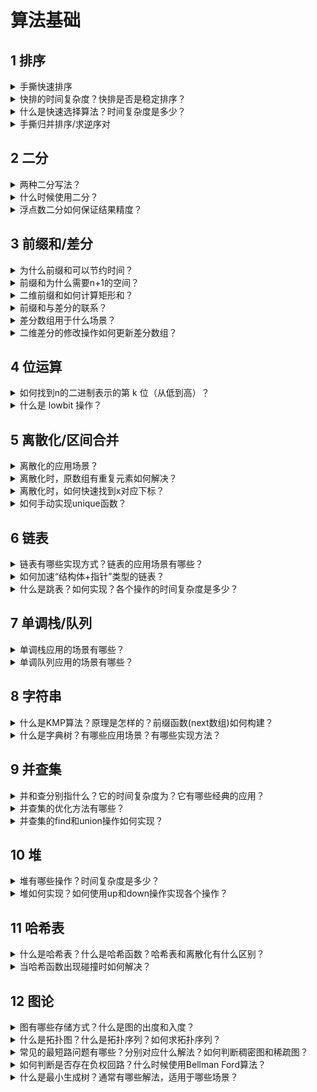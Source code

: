 # 算法基础
## 1 排序
<details>
<summary>手撕快速排序</summary>
错解：

```c++
void qsort(vector<int>& nums, int l, int r) {
    if (l >= r) return;
    int i = l - 1, j = r + 1, pivot = l + r >> 1;
    while(i < j) {
        while(nums[++i] < nums[pivot]);
        while(nums[--j] > nums[pivot]); 
        if(i < j) swap(nums[i], nums[j]);
    }
    qsort(nums, l, j);
    qsort(nums, j + 1, r);
}
```
正解：
```c++
void qsort(vector<int>& nums, int l, int r) {
    if (l >= r) return;
    int i = l - 1, j = r + 1, pivot = nums[l + r >> 1];
    while(i < j) {
        while(nums[++i] < pivot);
        while(nums[--j] > pivot); 
        if(i < j) swap(nums[i], nums[j]);
    }
    qsort(nums, l, j);
    qsort(nums, j + 1, r);
}
```
> 错解假设交换时不改变pivot位置，会导致程序死循环。
</details>

<details>
<summary>快排的时间复杂度？快排是否是稳定排序？</summary>

- 均摊 $O(nlogn)$，最坏 $O(n^2)$。
- 不是稳定排序，改为双关键字排序。

</details>

<details>
<summary>什么是快速选择算法？时间复杂度是多少？</summary>

快速选择算法是快速排序算法的扩展应用，可以在$O(n)$的时间内找到无序数组中的第k大（小）数。

时间复杂度期望为$O(n)$,最坏情况为$O(n^2)$。递归带来的空间复杂度期望为$O(logn)$。

推导：
$$ n + n/2 + n/4 + n/8 + ... < 2n $$

通过堆排序找第k大数的时间复杂度为$O(nlogk)$。
```cpp
// LC 215. 数组中的第K个最大元素
int quick_select(vector<int>& nums, int l, int r, int k) {
    if(l >= r) return l;
    int i = l - 1, j = r + 1, mid = nums[l + r >> 1];
    while(i < j) {
        while(nums[++i] < mid);
        while(nums[--j] > mid);
        if(i < j) swap(nums[i], nums[j]);
    }
    int cnt = r - j;
    if(k > cnt) return quick_select(nums, l, j, k - cnt);
    else return quick_select(nums, j + 1, r, k);
}
int findKthLargest(vector<int>& nums, int k) {
    return nums[quick_select(nums, 0, nums.size() - 1, k)];
}
```
</details>


<details>
<summary>手撕归并排序/求逆序对</summary>

```c++
vector<int> tmp;
void merge_sort(vector<int> &nums, int l, int r) {
    if (l >= r) return;
    int mid = (l + r) >> 1;
    merge_sort(nums, l, mid);
    merge_sort(nums, mid + 1, r);
    int i = l, j = mid + 1, k = l;
    while (i <= mid && j <= r) {
        tmp[k++] = nums[i] < nums[j] ? 
                   nums[i++] : nums[j++];
    }
    while (i <= mid) tmp[k++] = nums[i++];
    while (j <= r) tmp[k++] = nums[j++];
    for (i = l; i <= r; i++) nums[i] = tmp[i];
}
```
扩展：
```cpp
// 剑指 Offer 51. 数组中的逆序对
vector<int> tmp;
int msort(vector<int>& nums, int l, int r) {
    if(l >= r) return 0;
    int mid = l + r >> 1;
    int res = msort(nums, l, mid) + msort(nums, mid + 1, r);
    int i = l, j = mid + 1, k = l;
    while(i <= mid && j <= r) {
        if(nums[i] <= nums[j]) tmp[k++] = nums[i++];
        else {
            res += mid - i + 1; // 注意：这一行！！
            tmp[k++] = nums[j++];
        }
    }
    while(i <= mid) tmp[k++] = nums[i++];
    while(j <= r) tmp[k++] = nums[j++];
    for(i = l; i <= r; i++) nums[i] = tmp[i];
    return res;
}
int reversePairs(vector<int>& nums) {
    tmp.resize(nums.size());
    return msort(nums, 0, nums.size() - 1);
}
```

</details>

## 2 二分
<details>
<summary>两种二分写法？</summary>

（1）待求的下标**及其左侧**均满足某种性质，而右侧则不满足
```c++
int l, r, mid = l + r + 1 >> 1;
while(l < r) {
    if(check(mid)) l = mid;
    else r = mid - 1;
}
```
（2）反之，待求的下标**及其右侧**均满足某种性质，而左侧则不满足
```c++
int l, r, mid = l + r >> 1;
while(l < r) {
    if(check(mid)) r = mid;
    else l = mid + 1;
}
```

</details>

<details>
<summary>什么时候使用二分？</summary>

（1）当序列满足某种**单调**性质。（例外，寻找峰值）

（2）**结果范围很大**，但是可以快速判断结果是否正确。
</details>

<details>
<summary>浮点数二分如何保证结果精度？</summary>

假设需要精确到小数点后 6 位。
```c++
double l, r;
while(r - l > 1e-6) {
    double mid = (l + r) / 2;
    if(check(mid)) r = mid;
    else l = mid;
}
```
</details>

##  3 前缀和/差分
<details>
<summary>为什么前缀和可以节约时间？</summary>

假设有一个数组 

$X = \{x_1, x_2, ..., x_n\}$，

对应的前缀和数组为 

$S = \{s_0, s_1, ..., s_n\}$。

其中，

$s_0 = 0, s_i = s_{i-1} + x_i$。

通过前缀和数组，可以用$O(1)$的时间求出迭代需要$O(n)$时间的片段和

$x_i + x_{i+1} + ... + x_j = s_j - s_{i-1}$。
</details>

<details>
<summary>前缀和为什么需要n+1的空间？</summary>

否则在求$[0, i]$的片段和时，$s_{i-1}$会下标越界。
</details>


<details>
<summary>二维前缀和如何计算矩形和？</summary>

预处理二维前缀和 $S$，其中，$S_{i, j}$ 表示第$i$行$j$列格子左上部分所有元素的和。

则以$(x1, y1)$为左上角，$(x2, y2)$为右下角的子矩阵的和为：

$S_{x_2, y_2} - S_{x_1-1,y_2} - S_{x_2, y_1 - 1} + S_{x_1 - 1, y_1 - 1}$。

> 用到左上角$(x1, y1)$的都要$-1$，用到右下角$(x2, y2)$的都不要$-1$。
</details>


<details>
<summary>前缀和与差分的联系？</summary>

前缀和与差分互为**逆运算**，对原数组的差分数组求前缀和会得到原数组。
</details>

<details>
<summary>差分数组用于什么场景？</summary>

需要对数组大量进行片段加减，并最终求原数组的情况，可以先通过$O(n)$的时间构造差分数组，执行若干次$O(1)$的修改操作，最后通过$O(n)$的时间还原数组。

(1) 差分数组的修改操作

假设需要对原数组$[l, r]$执行$+a$的操作，对应差分数组有：
$$ b[l] = b[l] + a, b[r + 1] = b[r + 1] - a$$
因为用到了$r+1$的下标，所以差分数组比原数组在末尾多一个数。

(2)差分数组的构造

初始化差分数组为全0，之后对原数组中每个位置$a_i$执行在$[i, i]$j加$a_i$的操作即可。
</details>

<details>
<summary>二维差分的修改操作如何更新差分数组？</summary>

类似二维前缀和，对以$(x1, y1)$为左上角，$(x2, y2)$为右下角的子矩阵批量$+a$，对应差分数组有：
$$ b[x1, y1] + a, b[x1, y2 + 1] - a, b[x2 + 1, y1] - a, b[x2 + 1, y2 + 1] += a $$
> 对应前缀和，用到左上角$(x1, y1)$的都不要$+1$，用到右下角$(x2, y2)$的都要$+1$。
</details>

## 4 位运算
<details>
<summary>如何找到n的二进制表示的第 k 位（从低到高）？</summary>

n >> k & 1
</details>

<details>
<summary>什么是 lowbit 操作？</summary>

返回 n 的二进制表示的最后一位 1 的位置（返回$000010000$）
$$ lowbit(x) = x \& (-x) $$
原理，x & -x = x & (~x + 1)，
(~x + 1) 在最后一位1以后的位置与x相同，在最后一位1之前的位置与x均相反。-x为x的补码(~x + 1)表示

应用：  
（1）树状数组  
（2）统计n的二进制表示的1的个数  
</details>

## 5 离散化/区间合并
<details>
<summary>离散化的应用场景？</summary>

序列的个数比较少，但是值域很大，即具有“稀疏性”，并且不关心相对顺序。离散化就是将序列中的每个数映射到$[0, n]$，即对数组进行**排序**，排完序对应数组下标即为$[0, n]$。

注意：离散化之后，序列就不能变了。

应用：美团笔试题 [761.格子染色](https://www.acwing.com/problem/content/description/761/)
```cpp
// ACW 761. 格子染色
#include<iostream>
#include<vector>
#include<array>
#include<algorithm>
using namespace std;

vector<array<int, 3>> row, col, raw_row, raw_col;
long long res = 0;
void merge(vector<array<int, 3>>& a, vector<array<int, 3>>& b){
    if(a.empty()) return;
    sort(a.begin(), a.end());
    int id = a[0][0], l = a[0][1], r = a[0][2];
    for(int i = 1; i < a.size(); i++) {
        if(a[i][0] != id || a[i][1] > r) {
            res += r - l + 1, b.push_back({id, l, r});
            id = a[i][0], l = a[i][1], r = a[i][2];
        } else r = max(r, a[i][2]);
    }
    res += r - l + 1, b.push_back({id, l, r});
}
void cross(vector<array<int, 3>>& a, vector<array<int, 3>>& b){
    for(auto aa : a) for(auto bb : b) {
        if(aa[1] <= bb[0] && bb[0] <= aa[2] && bb[1] <= aa[0] && aa[0] <= bb[2]) 
            res --;
    }
}
int main(){
    int n;
    cin >> n;
    for(int i = 0; i < n; i++) {
        int x1, y1, x2, y2;
        cin >> x1 >> y1 >> x2 >> y2;
        if(x1 == x2) raw_row.push_back({x1, min(y1, y2), max(y1, y2)});
        if(y1 == y2) raw_col.push_back({y1, min(x1, x2), max(x1, x2)});
    }
    merge(raw_col, col), merge(raw_row, row);
    cross(row, col);
    cout << res;
    return 0;
}
```
</details>


<details>
<summary>离散化时，原数组有重复元素如何解决？</summary>

对原数组去重。

例如，对数组 nums 去重操作：
```cpp
sort(nums.begin(), nums.end());
nums.erase(unique(nums.begin(), nums.end()), nums.end());
```
</details>
<details>
<summary>离散化时，如何快速找到x对应下标？</summary>

二分，例如在离散化（排完序）后到数组中二分出第一个>=x的位置：
```cpp
int l = 0, r = n;
while(l < r) {
    int mid = l + r >> 1;
    if(nums[mid] >= x) r = mid;
    else l = mid + 1;
}
```
</details>

<details>
<summary>如何手动实现unique函数？</summary>

unique()对升序数组去重,返回去重后数组的尾指针。（注意后半段并非重复元素，没有意义）

实现：两个指针i，j从前往后遍历数组，保持[0, j]中没有重复元素，i往后移动对过程中，若nums[i] != nums [i - 1], nums[++j] = nums[i]。
```cpp
vector<int>::iterator unique(vector<int> &a) {
    int j = 0;
    for(int i = 0; i < a.size(); i++) {
        if(i == 0 || nums[i] != nums[i - 1]){
            nums[++j] = nums[i];
        }
    }
    return a.begin() + j;
}
```
</details>

## 6 链表

<details>
<summary>链表有哪些实现方式？链表的应用场景有哪些？</summary>

实现方式：

（1）结构体+指针：常见于面试题（但是缓存不友好）  
（2）数组模拟：常见于ACM/笔试题  
（3）STL List：API 类似 STL Deque

应用场景：

（1）单链表：以**邻接表**的形式表示树或图，也叫**链式前向星**。  
（2）双链表：**优化**插入删除操作。

场景（2）举例：
```cpp
// LC 2289. 使数组按非递减顺序排列 时间复杂度O(n), 删除操作最多执行n次
int totalSteps(vector<int>& _nums) {
    list<int> nums(_nums.begin(), _nums.end());
    vector<list<int>::iterator> del, tmp;
    for(auto p = nums.begin(); next(p) != nums.end(); ++p) 
        if(*p > *next(p)) del.push_back(next(p));
    reverse(del.begin(), del.end()); // ！必须从后往前删，不然无法判断 p 是否还存在
    int res = 0;
    while(!del.empty()){
        for(auto p : del) {
            if(p == nums.begin() || next(p) == nums.end()) {
                nums.erase(p);
            }else{
                auto pre = prev(p), nxt = next(p);
                nums.erase(p);
                if((tmp.empty() || tmp.back() != nxt) && *pre > *nxt) 
                    tmp.push_back(nxt); // ！需要判重
            }
        }
        del.clear(), del = tmp, tmp.clear(), res++;;
    }
    return res;
}
```
</details>

<details>
<summary>如何加速“结构体+指针”类型的链表？</summary>

可以设计一个内存池`array<T, N> pool`，预先开足够的空间，避免每次执行`new`操作。 $N$为提前开辟的节点数，用`offer()`代替`new()`。
```cpp
template <typename T, std::size_t N = 50000> 
struct memory_pool {
  std::array<T, N> pool = {};
  std::size_t ptr;
  memory_pool() : pool{}, ptr(0) {}
  T *offer() { return &pool[ptr++]; }
};
```
</details>

<details>
<summary>什么是跳表？如何实现？各个操作的时间复杂度是多少？</summary>

跳表是在$O(logn)$时间内完成**增加**、**删除**、**搜索**操作的数据结构。跳表相比于树堆与红黑树，其功能与性能相当，并且跳表的代码长度相较下更短，其设计思想与链表相似。

平时很少会用到，因为C++ STL库中底层为平衡树的`set`也能实现如上操作，同样能维护内部数据有序。

```cpp
// LC 1206. 设计跳表
template <typename T, std::size_t N = 50000> 
struct memory_pool {
    std::array<T, N> pool = {};
    std::size_t ptr;
    memory_pool() : pool{}, ptr(0) {}
    T *offer() { return &pool[ptr++]; }
};

struct node {
    node *right, *down;
    int val;
};

class Skiplist {
private:
    node* head;
    memory_pool<node> pool;
    node* make_node(node* right, node* down, int val) {
        auto p = pool.offer();
        p->right = right, p->down = down, p->val = val;
        return p;
    }

public:
    Skiplist() : pool() {
        head = make_node(nullptr, nullptr, -1);
    }
        
    vector<node*> path(int target) {
        vector<node*> res;
        auto p = head;
        while(p != nullptr) {
            while(p->right != nullptr && p->right->val < target) p = p->right;
            res.push_back(p);
            p = p->down;
        }
        return res;
    }

    bool search(int target) {
        auto p = path(target).back();
        if(p->right != nullptr && p->right->val == target) return true;
        return false;
    }
    
    node* insert(node* p, node* last, int num){
        // 在 p 后面增加一个节点
        p->right = make_node(p->right, last, num);
        return p->right;
    }

    void add(int num) {
        auto down_path = path(num);
        auto p = down_path.back();
        node* last = nullptr;
        bool first = true;
        while(first || rand() % 2 == 1) {
            first = false;
            if(down_path.empty()) { // 增加一层
                head = make_node(make_node(nullptr, last, num), head, -1);
                last = head->right;
            }else { // 从底层往上插
                p = down_path.back();
                last = insert(p, last, num);
                down_path.pop_back();
            }
        }
    }
    
    bool erase(int num) {
        bool flag = false;
        auto down_path = path(num);
        for(auto p : down_path) {
            if(p->right && p->right->val == num) {
                p->right = p->right->right;
                flag = true;
            }
        }
        return flag;
    }
};
```

使用STL multiset 实现：
```cpp
class Skiplist {
private:
    multiset<int> st;

public:
    Skiplist(){}
    
    bool search(int target) {
        return st.count(target);
    }

    void add(int num) {
        st.insert(num);
    }
    
    bool erase(int num) {
        if(!search(num)) return false;
        st.erase(st.find(num)); // 传值会删除所有等于 num 的元素
        return true;
    }
};
```
</details>

## 7 单调栈/队列
<details>
<summary>单调栈应用的场景有哪些？</summary>

在一个序列中，快速找到某个数左边（或右边）**最近的**满足某个性质的数。（单次操作时间复杂度，暴力$O(n)$, 单调栈$O(1)$）

举例，LC 2289的另一种解法
```cpp
// LC 2289. 使数组按非递减顺序排列 时间复杂度O(n)
int totalSteps(vector<int>& nums) {
    stack<array<int, 2>> stk;
    int res = 0;
    for(int i = nums.size() - 1; i >= 0; i--) {
        int m= 0;
        while(!stk.empty() && stk.top()[0] < nums[i]) { 
            // 找到右侧第一个>=nums[i]的位置
            m = max(m + 1, stk.top()[1]); // !重点
            stk.pop();
        }
        stk.push({nums[i], m}), res = max(res, m);
    }
    return res;
}
```
</details>

<details>
<summary>单调队列应用的场景有哪些？</summary>

解决滑动窗口相关问题。
</details>

## 8 字符串

<details>
<summary>什么是KMP算法？原理是怎样的？前缀函数(next数组)如何构建？</summary>

[B站介绍视频](https://www.bilibili.com/video/BV18k4y1m7Ar?p=1&vd_source=793117e7c9233027da3ab9fe378f9bca)

想要解决的问题：查找字符串p在字符串s中第一次出现的位置。时间复杂度$O(m + n)$,m和n为p和s的长度。

原理：构造前缀函数(next数组)，即在j处发生不匹配时，应该跳转到next[j]继续执行匹配。
```cpp
// LC 28. 实现 strStr()
int strStr(string s, string p) {
    int n = s.size(), m = p.size();
    s = ' ' + s, p = ' ' + p;
    vector<int> next(m + 1, 0);
    // 构建 next 数组
    for(int i = 2, j = 0; i <= m; i++) {
        // j 向前跳转到 p[0, i - 1] 中下一个前后缀相同的位置
        // 判断 p[j+1] 是否等于 p[i]
        while(j != 0 && p[i] != p[j + 1]) j = next[j];
        if(p[i] == p[j + 1]) j++;
        next[i] = j;
    }
    for(int i = 1, j = 0; i <= n; i++){
        while(j != 0 && s[i] != p[j + 1]) j = next[j];
        if(s[i] == p[j + 1]) j++;
        if(j == m) return i - m; // 匹配到结尾
    }
    return -1;
}
```
</details>

<details>
<summary>什么是字典树？有哪些应用场景？有哪些实现方法？</summary>

字典树又叫做前缀树、Trie树，是一种高效存储字符串的数据结构。

应用场景：需要快速**动态查询**某个某个字符串出现的次数或是否为某个字符串的**前缀**。
需要支持**插入**和**查询**两个操作，时间复杂度为$O(k)$， k为字符串长度。

实现方法：

(1) **静态模拟**，通过静态数组(结构体)模拟，需要提前开辟足够的空间。
```cpp
// LC 208. 实现 Trie (前缀树)
class Trie {
private:
    vector<int> exist;
    vector<array<int, 26>> next;
    int idx = 1;
public:
    Trie() {
        exist.resize(100010), next.resize(100010);
    }
    
    void insert(string word) {
        int p = 0;
        for(auto c : word) {
            if(next[p][c - 'a']) p = next[p][c - 'a'];
            else next[p][c - 'a'] = idx, p = idx, idx++;
        }
        exist[p] = true;
    }
    
    bool search(string word) {
        int p = 0;
        for(auto c : word) {
            if(next[p][c - 'a']) p = next[p][c - 'a'];
            else return false;
        }
        return exist[p];
    }
    
    bool startsWith(string prefix) {
        int p = 0;
        for(auto c : prefix) {
            if(next[p][c - 'a']) p = next[p][c - 'a'];
            else return false;
        }
        return true;
    }
};
```
(2) **动态维护**，每个节点为一个结构体，通过 new 动态增加新的树节点。
```cpp
// LC 208. 实现 Trie (前缀树)
class Trie {
private:
    array<Trie*, 26> next;
    bool exist;
public:
    Trie():next{}, exist(false){} // 注意 array 的初始化是 {}
    
    void insert(string word) {
        auto p = this;
        for(auto c : word) {
            if(p->next[c - 'a']) p = p->next[c - 'a'];
            else {
                auto node = new Trie();
                p = p->next[c - 'a'] = node;
            }
        }
        p->exist = true;
    }
    
    bool search(string word) {
        auto p = this;
        for(auto c : word) {
            if(p->next[c - 'a']) p = p->next[c - 'a'];
            else return false;
        }
        return p->exist;
    }
    
    bool startsWith(string prefix) {
        auto p = this;
        for(auto c : prefix) {
            if(p->next[c - 'a']) p = p->next[c - 'a'];
            else return false;
        }
        return true;
    }
};
```

使用内存池，动态改静态
```cpp
template<typename T, size_t N = 50000>
struct memory_pool{
    array<T, N> pool;
    size_t idx;
    memory_pool() : pool{}, idx(0) {}
    T* offer(){return &pool[idx++];}
};

struct node{
    array<node*, 26> next;
    bool exist;
};

class Trie {
private:
    memory_pool<node> pool;
    node* root;

public:
    Trie():pool(){root = pool.offer();} // 注意 array 的初始化是 {}
    
    void insert(string word) {
        auto p = root;
        for(auto c : word) {
            if(p->next[c - 'a']) p = p->next[c - 'a'];
            else {
                auto node = pool.offer();
                p = p->next[c - 'a'] = node;
            }
        }
        p->exist = true;
    }
    
    bool search(string word) {
        auto p = root;
        for(auto c : word) {
            if(p->next[c - 'a']) p = p->next[c - 'a'];
            else return false;
        }
        return p->exist;
    }
    
    bool startsWith(string prefix) {
        auto p = root;
        for(auto c : prefix) {
            if(p->next[c - 'a']) p = p->next[c - 'a'];
            else return false;
        }
        return true;
    }
};
```
</details>


## 9 并查集
<details>
<summary>并和查分别指什么？它的时间复杂度为？它有哪些经典的应用？</summary>

- 并：快速合并两个集合；   
- 查：查询元素属于哪个集合，还可以查询集合的大小，元素到根结点距离等。

时间复杂度：使用路径压缩、按秩合并后可达到 $O(\alpha(n))$, $\alpha(n)$ 为阿克曼函数的反函数,可以认为是一个很小的常数，近乎$O(1)$。

应用：常见的应用有**带权并查集**，最小生成树算法中的**Kruskal**和最近公共祖先中的**Tarjan**算法。
[OI-Wiki](https://oi-wiki.org/topic/dsu-app/)上整理了一些并查集在图论中的应用。

</details>

<details>
<summary>并查集的优化方法有哪些？</summary>

有**路径压缩**和**按秩合并**两个方法，在算法竞赛的实际代码中，即便不使用按秩合并，代码也往往能够在规定时间内完成任务。在 Tarjan 的论文中，证明了不使用按秩合并、只使用路径压缩的最坏时间复杂度是$O(logn)$。在姚期智的论文中，证明了不使用按秩合并、只使用路径压缩，在平均情况下，时间复杂度依然是 $O(\alpha(n))$。
</details>


<details>
<summary>并查集的find和union操作如何实现？</summary>

- `find` 操作：
```cpp
int find(int i){
    if(p[i] != i) p[i] = find(p[i]);
    return p[i];
}
```
- `union` 操作：(注意：不要定义成`union`，c++中`union`是联合体，类似`struct`是结构体)

```cpp
void Union(int i, int j) {
    p[find(i)] = p[find(j)];
}
```
例如，
```cpp
// LC 547. 省份数量
class Solution {
public:
    vector<int> p;
    int find(int i){
        if(p[i] != i) p[i] = find(p[i]);
        return p[i];
    }
    void Union(int i, int j) {p[find(i)] = p[find(j)];}
    int findCircleNum(vector<vector<int>>& isConnected) {
        int n = isConnected.size(), res = n;
        p.resize(n);
        for(int i = 0; i < n; i++) p[i] = i;
        for(int i = 0; i < n; i++) for(int j = 0; j < n; j++) {
            if(isConnected[i][j] != 0 && find(i) != find(j)) {
                res--, Union(i, j);
            }
        }
        return res;
    }
};
```
</details>


## 10 堆
<details>
<summary>堆有哪些操作？时间复杂度是多少？</summary>

堆有插入、弹出堆顶和删除指定元素的操作。插入、删除和弹出均为$O(logn)$，取堆顶元素为$O(1)$。
</details>

<details>
<summary>堆如何实现？如何使用up和down操作实现各个操作？</summary>

堆可以通过一个静态数组模拟（从1开始），第`i`位置的左右儿子分别是`2i`和`2i+1`。

- 插入：up(idx++)
- 取堆顶：heap[1]
- 弹出堆顶：heap[1] = heap[idx--], down(1)
- 删除堆中的某个元素：heap[k] = heap[idx--], down(k), up(k)

```cpp
// LC 703. 数据流中的第 K 大元素
class KthLargest {
    // 如果已经有k个元素比当前元素大了，那当前元素必然不是答案
    vector<int> heap;
    int idx, k;
    void up(int x) {
        if(x != 1 && heap[x / 2] > heap[x]) {
            swap(heap[x / 2], heap[x]), up(x / 2);
        }
    }
    void down(int x) {
        if(x * 2 < idx && heap[x * 2] < heap[x]) {
            swap(heap[x * 2], heap[x]), down(x * 2);
        } 
        if(x * 2 + 1 < idx && heap[x * 2 + 1] < heap[x]) {
            swap(heap[x * 2 + 1], heap[x]), down(x * 2 + 1);
        }
    }
public:
    KthLargest(int k, vector<int>& nums) {
        heap.resize(k + 1);
        this->k = k;
        idx = 1;
        for(auto x : nums) {
            if(idx > k) {
                if(x > heap[1]) heap[1] = x, down(1);
            } else {
                heap[idx] = x, up(idx), idx++;
            }
        }
    }
    int add(int val) {
        if(idx > k) {
            if(val > heap[1]) heap[1] = val, down(1);
        } else {
            heap[idx] = val, up(idx), idx++;
        }
        return heap[1];
    }
};
```
</details>

## 11 哈希表
<details>
<summary>什么是哈希表？什么是哈希函数？哈希表和离散化有什么区别？</summary>

- 哈希表又称散列表，一种以 "key-value" 形式存储数据的数据结构。

- 哈希函数，是将一个较大值域的输入($>10^9$)，映射到一个较小的值域输出($<10^5$)。对于数值来说，一般采用**取模**的方式。

- 离散化是一种特殊的哈希函数，相比普通的哈希函数，它还具有**保序**的特点。
</details>

<details>
<summary>当哈希函数出现碰撞时如何解决？</summary>

通常有**拉链法**和**开放寻址法**。
- 拉链法（链表实现）
(1) unordered_set
```cpp
// LC 705. 设计哈希集合
template<typename T, const size_t N = 10010>
struct memory_pool{
    array<T, N> pool;
    size_t ptr;
    memory_pool():pool{}, ptr(0){}
    T* offer(){return &pool[ptr++];}
};
struct node{
    int val;
    node *next;
    node():val(-1), next(nullptr){}
};
const int MOD = 769;
class MyHashSet {
    array<node*, 769> hash;
    memory_pool<node> pool;
    node* make_node(int val, node* next) {
        auto p = pool.offer();
        p->val = val, p->next = next;
        return p;
    }
public:
    MyHashSet() :hash{}{}
    
    void add(int key) {
        if(contains(key)) return;
        int idx = key % MOD;
        auto p = hash[idx];
        if(!p){
            hash[idx] = make_node(key, nullptr);
            return;
        }
        while(p->next) p = p->next;
        p->next = make_node(key, nullptr);
    }
    
    void remove(int key) {
        int idx = key % MOD;
        auto p = hash[idx];
        if(!p) return;
        if(p->val == key) hash[idx] = p->next;
        else {
            auto q = p->next;
            while(q && q->val != key) p = q, q = q->next;
            if(q && q->val == key) p->next = q->next;
        }
    }
    
    bool contains(int key) {
        int idx = key % MOD;
        auto p = hash[idx];
        while(p && p->val != key) p = p->next;
        if(!p || p->val != key) return false;
        else return true;
    }
};
```
(2) unordered_map
```cpp
// LC 706. 设计哈希映射
template<typename T, const size_t N = 10010>
struct memory_pool{
    array<T, N> pool;
    size_t ptr;
    memory_pool():pool{}, ptr(0){}
    T* offer(){return &pool[ptr++];}
};
struct node{
    int key, val;
    node* next;
};
const int MOD = 769;
class MyHashMap {
    array<node*, 769> hash;
    memory_pool<node> pool;
    node* make_node(int key, int val){
        auto p = pool.offer();
        p->key = key, p->val = val;
        return p;
    }
public:
    MyHashMap() :hash{}{}
    
    void put(int key, int value) {
        int idx = key % MOD;
        if(hash[idx] == nullptr) {
            hash[idx] = make_node(key, value);
        }else if(hash[idx]->key == key){
            hash[idx]->val = value;
        }else{
            auto p = hash[idx], q = p->next;
            while(q && q->key != key) p = q, q = q->next;
            if(q && q->key == key) q->val = value;
            else p->next = make_node(key, value);
        }
    }
    
    int get(int key) {
        int idx = key % MOD;
        auto p = hash[idx];
        while(p && p->key != key) p = p->next;
        if(p) return p->val;
        else return -1;
    }
    
    void remove(int key) {
        if(get(key) == -1) return;
        int idx = key % MOD;
        if(hash[idx]->key == key) {
            hash[idx] = hash[idx]->next;
        }else {
            auto p = hash[idx], q = p->next;
            while(q && q->key != key) p = q, q = q->next;
            p->next = q->next;
        }
    }
};
```
</details>


## 12 图论

<details>
<summary>图有哪些存储方式？什么是图的出度和入度？</summary>

假设，`N` 为节点数， `M` 为边数
- 邻接矩阵 -> 适合存储稠密图
```cpp
int G[N][N]; // array<array<int, N>, N> G;
```
- 邻接表   -> 适合存储稀疏图
```cpp
array<vector<int>, N> G; // 权重均为 1 
struct node{
    int end, val;
};
array<vector<node>, N> G; // 带权重
```
- 边集
```cpp
struct node{
    int start, end, val;
}
array<node, M> edges;
```

- 出度：起点为某个点的边数
- 入度：终点为某个点的边数
</details>

<details>
<summary>什么是拓扑图？什么是拓扑序列？如何求拓扑序列？</summary>

- 拓扑图：有向无环图
- 拓扑序列：按某个序列将图中所有节点排序，满足所有边均从前指向后
- 如何求拓扑序列？等价于如何判断一个图是拓扑图？等价于一个有向图有否存在环？
    - 维护每个点的入度，每次找入度为0的点加入序列
    - 使用**队列**维护所有入度已经是0的点
    - 队列可以用数组模拟，**入队顺序**构成拓扑序列
    ```cpp
    // LC 210. 课程表 II
    vector<int> findOrder(int numCourses, vector<vector<int>>& prerequisites) {
        vector<int> in(numCourses); // 入度
        vector<vector<int>> G(numCourses); // 邻接表
        for(auto x : prerequisites) G[x[1]].push_back(x[0]), in[x[0]] ++;
        vector<int> q;
        for(int i = 0; i < numCourses; i++) if(in[i] == 0) q.push_back(i);
        int idx = 0;
        while(idx < q.size()) {
            for(auto x : G[q[idx++]]) {
                if(--in[x] == 0) 
                    q.push_back(x);
            }
        }
        return idx == numCourses ? q : vector<int>();
    }
    ```

</details>

<details>
<summary>常见的最短路问题有哪些？分别对应什么解法？如何判断稠密图和稀疏图？</summary>

常见的最短路问题：
- 单源最短路  
    - 不存在负权边  
        - 稠密图：朴素 Dijkstra -> $O(n^2)$  
        - 稀疏图：堆优化 Dijkstra -> $O(mlogn)$  
    - 存在负权边  
        - Bellman-Ford -> $O(mn)$  
        - SPFA -> $O(m)$, 最坏情况$O(mn)$  
- 多源最短路  
    - Floyd -> $O(n^3)$  
如何判断稠密图和稀疏图？
- 稠密图：$m \approx n^2$
- 稀疏图：$m \approx n$

例如，LC 743. 网络延迟时间， N <= 100, M <= 6000
$m \approx n^2$,为稠密图且无负权边，适合解法：朴素 Dijkstra > SPFA > 堆优化 Dijkstra > Floyd > Bellman-Ford 
```cpp
// LC 743. 网络延迟时间
// 朴素 Dijkstra 84 ms
int networkDelayTime(vector<vector<int>>& times, int n, int k) {
    vector<vector<int>>G(n, vector<int>(n, INT_MAX));
    vector<int> st(n, false), d(n, INT_MAX);
    for(auto &x:times) G[x[0] - 1][x[1] - 1] = x[2];
    d[k - 1] = 0;
    for(int m = 0; m < n; m++) {
        int u = -1;
        for(int i = 0; i < n; i++) {
            if(!st[i] && (u == -1 || d[i] < d[u])) u = i;
        }
        if(d[u] == INT_MAX) break;
        st[u] = true;
        for(int v = 0; v < n; v++) {
            if(!st[v] && G[u][v] != INT_MAX)
                d[v] = min(d[v], d[u] + G[u][v]);
        }
    }
    int res = 0;
    for(auto x : d) res = max(res, x);
    return res == INT_MAX ? -1 : res;
}

// SPFA 84 ms
int networkDelayTime(vector<vector<int>>& times, int n, int k) {
    vector<vector<pii>> G(n);
    vector<int> st(n, false), d(n, INT_MAX);
    for(auto &x : times) G[x[0] - 1].push_back({x[1] - 1, x[2]});
    queue<int> q;
    q.push(k - 1);
    d[k - 1] = 0, st[k - 1] = true;
    while(!q.empty()){
        auto t = q.front();
        q.pop();
        st[t] = false;
        for(auto x : G[t]) 
            if(d[t] + x.second < d[x.first]) {
                d[x.first] = d[t] + x.second;
                if(st[x.first] == false) q.push(x.first), st[x.first] = true;
            }
    }
    int res = 0;
    for(auto x : d) res = max(res, x);
    return res == INT_MAX ? -1 : res;
}

// 堆优化 Dijkstra 96 ms
int networkDelayTime(vector<vector<int>>& times, int n, int k) {
    vector<vector<pii>> G(n);
    vector<int> st(n, false), dis(n, INT_MAX);
    for(auto &x : times) G[x[0] - 1].push_back({x[1] - 1, x[2]}); // {j, d[i,j]}
    priority_queue<pii, vector<pii>, greater<pii>> q; // {dis[idx], idx}
    q.push({0, k - 1});
    dis[k - 1] = 0;
    while(!q.empty()) {
        auto t = q.top();
        q.pop();
        if(st[t.second] == false) {
            st[t.second] = true;
            for(auto x : G[t.second]) {
                if(dis[t.second] + x.second < dis[x.first]){
                    dis[x.first] = dis[t.second] + x.second;
                    q.push({dis[x.first], x.first});
                }
            } 
        }
    }
    int res = 0;
    for(auto x : dis) res = max(res, x);
    return res == INT_MAX ? -1 : res;
}

// Floyd 192 ms
int networkDelayTime(vector<vector<int>>& times, int n, int k) {
    vector<vector<int>> G(n, vector<int>(n, 500));
    for(auto &x : times) G[x[0] - 1][x[1] - 1] = x[2];
    for(int i = 0; i < n; i++) G[i][i] = 0;
    for(int k = 0; k < n; k++)
        for(int i = 0; i < n; i++)
            for(int j = 0; j < n; j++)
                G[i][j] = min(G[i][j], G[i][k] + G[k][j]);
    int res = 0;
    for(auto x : G[k - 1]) res = max(res, x);
    return res == 500 ? -1 : res;
}

// Bellman Ford 200 ms
int networkDelayTime(vector<vector<int>>& times, int n, int k) {
    vector<int> d(n, INT_MAX);
    d[k - 1] = 0;
    while(n--)
        for(auto &x : times) 
            if(d[x[0] - 1] != INT_MAX)
                d[x[1] - 1] = min(d[x[1] - 1], d[x[0] - 1] + x[2]);
    int res = 0;
    for(auto x : d) res = max(res, x);
    return res == INT_MAX ? -1 : res;
}
```
</details>

<details>
<summary>如何判断是否存在负权回路？什么时候使用Bellman Ford算法？</summary>

（1）如何判断是否存在负权回路？
- SPFA：更新dis数组时同时维护cnt数组，若cnt中出现大于n的值，则存在负权回路。
    - 注意：初始时需要将**所有点**入队！
- Bellman Ford：外层循环执行超过n次时，dis数组仍然更新时，存在负权回路。

（2）什么时候使用Bellman Ford算法？
- 有**边数限制**时使用Bellman Ford算法

```cpp
// LC 743. 网络延迟时间 增加cnt数组
int networkDelayTime(vector<vector<int>>& times, int n, int k) {
    vector<vector<pii>> G(n);
    vector<int> st(n, true), d(n, INT_MAX), cnt(n, 0); // cnt 判断负环
    for(auto &x : times) G[x[0] - 1].push_back({x[1] - 1, x[2]});
    queue<int> q;
    for(int i = 0; i < n; i ++) q.push(i);
    d[k - 1] = 0;
    while(!q.empty()){
        auto t = q.front();
        q.pop();
        st[t] = false;
        if(d[t] == INT_MAX) continue;
        for(auto x : G[t]) 
            if(d[t] + x.second < d[x.first]) {
                d[x.first] = d[t] + x.second;
                if(st[x.first] == false) 
                    q.push(x.first), st[x.first] = true;
                cnt[x.first] = cnt[t] + 1;
                if(cnt[x.first] > n) return -1; // 判断是否存在负环
            }
    }
    int res = 0;
    for(auto x : d) res = max(res, x);
    return res == INT_MAX ? -1 : res;
}
```
</details>

<details>
<summary>什么是最小生成树？通常有哪些解法，适用于哪些场景？</summary>

**无向连通图**的最小生成树（Minimum Spanning Tree，MST）为**边权和最小**的生成**树**。简单来说，就是选哪些边之后，所有节点联通，这些边的权值和最小。

- 朴素 Prim 算法: 适合稠密图，时间复杂度$O(n^2)$
- Kruskal算法: 适合稀疏图，时间复杂度$O(mlogm)$

```cpp
// LC 1584. 连接所有点的最小费用

// Prim 算法 O(n^2) 108 ms
int minCostConnectPoints(vector<vector<int>>& p) {
    vector<vector<int>> G(p.size(), vector<int>(p.size(), INT_MAX));
    vector<int> st(p.size(), false), d(p.size(), INT_MAX);
    for(int i = 0; i < p.size(); i++) {
        for(int j = i + 1; j < p.size(); j++) {
            int d = abs(p[i][0] - p[j][0]) + abs(p[i][1] - p[j][1]);
            G[i][j] = d, G[j][i] =  d;
        }
    }
    int res = 0;
    d[0] = 0;
    for(int i = 0; i < p.size(); i++) {
        int t = -1;
        for(int j = 0; j < p.size(); j++) {
            if(st[j] == false && (t == -1 || d[j] < d[t]))
                t = j;
        }
        res += d[t], st[t] = true;
        for(int i = 0; i < p.size(); i++) d[i] = min(d[i], G[t][i]);
    }
    return res;
}

// Kruskal 算法 O(mlogm) = O(n^2logn) 560 ms
vector<int> f;
int find(int x) {
    if(f[x] != x) f[x] = find(f[x]);
    return f[x];
}
int minCostConnectPoints(vector<vector<int>>& p) {
    vector<array<int, 3>> edges;
    f.resize(p.size());
    for(int i = 0; i < p.size(); i++) {
        for(int j = i + 1; j < p.size(); j++) {
            int d = abs(p[i][0] - p[j][0]) + abs(p[i][1] - p[j][1]);
            edges.push_back({d, i, j});
        }
    }
    sort(edges.begin(), edges.end());
    for(int i = 0; i < p.size(); i++) f[i] = i;
    int res = 0;
    for(auto &x : edges){
        x[1] = find(x[1]), x[2] = find(x[2]);
        if(x[1] != x[2]) {
            res += x[0];
            f[x[1]] = x[2];
        }
    }
    return res;
}
```

</details>
